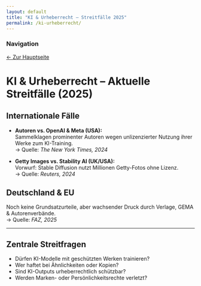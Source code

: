 ```yaml
---
layout: default
title: "KI & Urheberrecht – Streitfälle 2025"
permalink: /ki-urheberrecht/
---
```


### Navigation

[← Zur Hauptseite](https://ralfsei.github.io/)

# KI & Urheberrecht – Aktuelle Streitfälle (2025)

## Internationale Fälle

- **Autoren vs. OpenAI & Meta (USA):**  
  Sammelklagen prominenter Autoren wegen unlizenzierter Nutzung ihrer Werke zum KI-Training.  
  → Quelle: *The New York Times, 2024*

- **Getty Images vs. Stability AI (UK/USA):**  
  Vorwurf: Stable Diffusion nutzt Millionen Getty-Fotos ohne Lizenz.  
  → Quelle: *Reuters, 2024*

## Deutschland & EU

Noch keine Grundsatzurteile, aber wachsender Druck durch Verlage, GEMA & Autorenverbände.  
→ Quelle: *FAZ, 2025*

---

## Zentrale Streitfragen

- Dürfen KI-Modelle mit geschützten Werken trainieren?  
- Wer haftet bei Ähnlichkeiten oder Kopien?  
- Sind KI-Outputs urheberrechtlich schützbar?  
- Werden Marken- oder Persönlichkeitsrechte verletzt?
